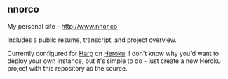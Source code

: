 ## nnorco
My personal site - http://www.nnor.co

Includes a public resume, transcript, and project overview.

Currently configured for [Harp](https://harpjs.com/) on [Heroku](https://www.heroku.com/). I don't know why you'd want to deploy your own instance, but it's simple to do - just create a new Heroku project with this repository as the source.
